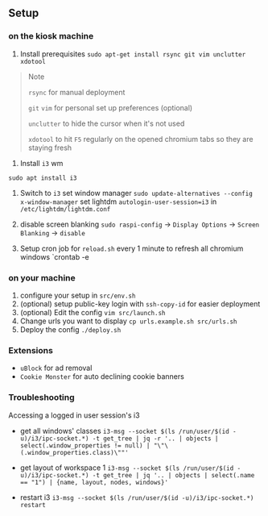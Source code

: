 ## Setup
### on the kiosk machine
1. Install prerequisites
`sudo apt-get install rsync git vim unclutter xdotool`
> Note
> 
> `rsync` for manual deployment
> 
> `git` `vim` for personal set up preferences (optional)
> 
> `unclutter` to hide the cursor when it's not used
>
> `xdotool` to hit `F5` regularly on the opened chromium tabs so they are staying fresh
1. Install `i3` wm
```
sudo apt install i3
```
1. Switch to `i3`
set window manager
`sudo update-alternatives --config x-window-manager`
set lightdm `autologin-user-session=i3` in `/etc/lightdm/lightdm.conf`

1. disable screen blanking
`sudo raspi-config` -> `Display Options` -> `Screen Blanking` -> `disable`

1. Setup cron job for `reload.sh` every 1 minute to refresh all chromium windows
   `crontab -e

### on your machine
1. configure your setup in `src/env.sh`
2. (optional) setup public-key login with `ssh-copy-id` for easier deployment
3. (optional) Edit the config `vim src/launch.sh`
4. Change urls you want to display
   `cp urls.example.sh src/urls.sh`
5. Deploy the config `./deploy.sh`


### Extensions

* `uBlock` for ad removal
* `Cookie Monster` for auto declining cookie banners

### Troubleshooting

Accessing a logged in user session's i3

* get all windows' classes
`i3-msg --socket $(ls /run/user/$(id -u)/i3/ipc-socket.*) -t get_tree | jq -r '.. | objects | select(.window_properties != null) | "\"\(.window_properties.class)\""'`

* get layout of workspace 1
`i3-msg --socket $(ls /run/user/$(id -u)/i3/ipc-socket.*) -t get_tree | jq '.. | objects | select(.name == "1") | {name, layout, nodes, windows}'`

* restart i3
`i3-msg --socket $(ls /run/user/$(id -u)/i3/ipc-socket.*) restart`